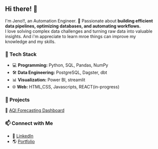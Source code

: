 ## Hi there! 👋  

I'm Jeno!!, an Automation Engineer.
🚀 Passionate about **building efficient data pipelines, optimizing databases, and automating workflows.**  
I love solving complex data challenges and turning raw data into valuable insights. 
And i'm appreciate to learn mroe things can improve my knowledge and my skills.

### 🔧 Tech Stack  
- 💻 **Programming:** Python, SQL, Pandas, NumPy
- 🛠️ **Data Engineering:** PostgreSQL, Dagster, dbt
- 📊 **Visualization:** Power BI, streamlit
- 🌐 **Web:** HTML,CSS, Javascripts, REACT(in-progress) 

### 🚀 Projects  
🔹 [AQI Forecasting Dashboard](https://github.com/yourusername/aqi-dashboard)  


### 📫 Connect with Me  
- 💼 [LinkedIn](https://www.linkedin.com/in/yourprofile)  
- 🌎 [Portfolio](https://yourportfolio.com)  
